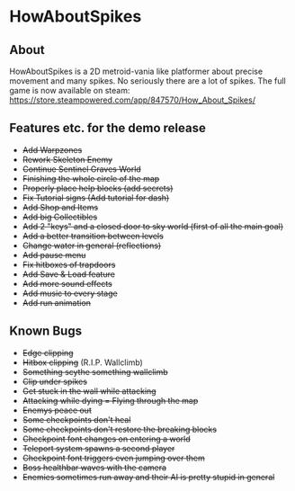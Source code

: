 # HowAboutSpikes

## About
HowAboutSpikes is a 2D metroid-vania like platformer about precise movement and many spikes. No seriously there are a lot of spikes.
The full game is now available on steam:
https://store.steampowered.com/app/847570/How_About_Spikes/

## Features etc. for the demo release
- ~~Add Warpzones~~
- ~~Rework Skeleton Enemy~~
- ~~Continue Sentinel Graves World~~
- ~~Finishing the whole circle of the map~~
- ~~Properly place help blocks (add secrets)~~
- ~~Fix Tutorial signs (Add tutorial for dash)~~
- ~~Add Shop and Items~~
- ~~Add big Collectibles~~
- ~~Add 2 "keys" and a closed door to sky world (first of all the main goal)~~
- ~~Add a better transition between levels~~
- ~~Change water in general (reflections)~~
- ~~Add pause menu~~
- ~~Fix hitboxes of trapdoors~~
- ~~Add Save & Load feature~~
- ~~Add more sound effects~~
- ~~Add music to every stage~~
- ~~Add run animation~~

## Known Bugs
- ~~Edge clipping~~
- ~~Hitbox clipping~~ (R.I.P. Wallclimb)
- ~~Something scythe something wallclimb~~
- ~~Clip under spikes~~
- ~~Get stuck in the wall while attacking~~
- ~~Attacking while dying = Flying through the map~~
- ~~Enemys peace out~~
- ~~Some checkpoints don't heal~~
- ~~Some checkpoints don't restore the breaking blocks~~
- ~~Checkpoint font changes on entering a world~~
- ~~Teleport system spawns a second player~~
- ~~Checkpoint font triggers even jumping over them~~
- ~~Boss healthbar waves with the camera~~
- ~~Enemies sometimes run away and their AI is pretty stupid in general~~
